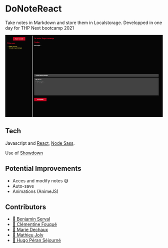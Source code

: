 # DoNoteReact

Take notes in Markdown and store them in Localstorage.
Developped in one day for THP Next bootcamp 2021

<p align="center">
  <img alt="DoNoteReact logo" src="./public/donotereact.png"/>
</p>

## Tech

Javascript and [React](https://github.com/facebook/react), [Node Sass](https://github.com/sass/node-sass).

Use of [Showdown](https://github.com/showdownjs/showdown)

## Potential Improvements

- Acces and modify notes :sweat_smile:
- Auto-save
- Animations (AnimeJS)

## Contributors

- [:palm_tree: Benjamin Serval](https://github.com/BenjaminServal)
- [:evergreen_tree: Clémentine Fouqué](https://github.com/Clem-svg)
- [:deciduous_tree: Marie Dechaux](https://github.com/mariedx)
- [:seedling: Mathieu Joly](https://github.com/mathieu-superpose)
- [:cactus: Hugo Péran Séjourné](https://github.com/HugoPeranSejourne)

